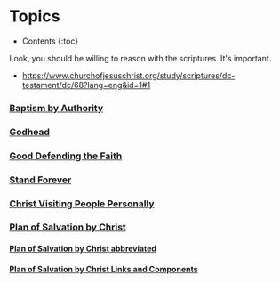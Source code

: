 # Topics

* Contents
{:toc}


Look, you should be willing to reason with the scriptures. It's important.
- https://www.churchofjesuschrist.org/study/scriptures/dc-testament/dc/68?lang=eng&id=1#1


### [Baptism by Authority](./baptism_by_authority.md)

### [Godhead](./the_godhead.md)

### [Good Defending the Faith](./good_defending_the_faith.md)

### [Stand Forever](https://www.churchofjesuschrist.org/study/liahona/2020/10/stand-on-the-rock-of-revelation?lang=eng)

### [Christ Visiting People Personally](./christ_visiting_us_in_person.md)

### [Plan of Salvation by Christ](./plan_of_salvation_and_Christ.md)

#### [Plan of Salvation by Christ abbreviated](./plan_of_salvation_and_Christ_nocomponentspropositions.md)
#### [Plan of Salvation by Christ Links and Components](./plan_of_salvation_and_Christ_nocomponentspropositions%20copy.md)
